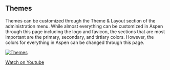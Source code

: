 ## Themes

Themes can be customized through the Theme & Layout section of the administration menu. While almost everything can be customized in Aspen through this page including the logo and favicon, the sections that are most important are the primary, secondary, and tirtiary colors. However, the colors for everything in Aspen can be changed through this page. 

[![Themes](/manual/images/Themes.jpg)](https://youtu.be/vdH3gyphEko)

[Watch on Youtube](https://youtu.be/vdH3gyphEko)
